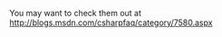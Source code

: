 You may want to check them out at <a href="http://blogs.msdn.com/csharpfaq/category/7580.aspx" target="_blank" class="broken_link">http://blogs.msdn.com/csharpfaq/category/7580.aspx</a>